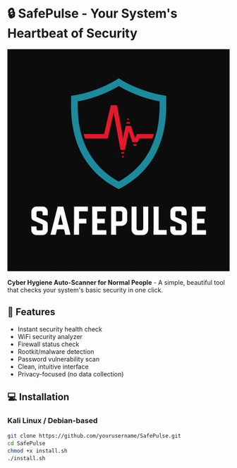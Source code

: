 # 🔒 SafePulse - Your System's Heartbeat of Security

![SafePulse Banner](assets/logo.png)

**Cyber Hygiene Auto-Scanner for Normal People** - A simple, beautiful tool that checks your system's basic security in one click.

## 🚀 Features

- Instant security health check
- WiFi security analyzer
- Firewall status check
- Rootkit/malware detection
- Password vulnerability scan
- Clean, intuitive interface
- Privacy-focused (no data collection)

## 💻 Installation

### Kali Linux / Debian-based

```bash
git clone https://github.com/yourusername/SafePulse.git
cd SafePulse
chmod +x install.sh
./install.sh
